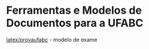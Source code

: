 Ferramentas e Modelos de Documentos para a UFABC
================================================

[latex/provaufabc](latex/provaufabc) - modelo de exame
